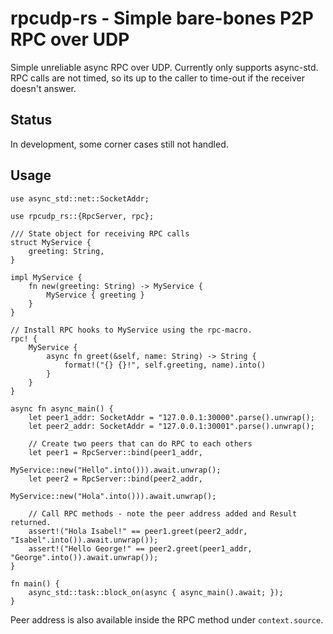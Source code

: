 # rpcudp-rs - Simple bare-bones P2P RPC over UDP

Simple unreliable async RPC over UDP. Currently only supports async-std. RPC calls are not timed, so its up to the caller to time-out if the receiver doesn't answer.

## Status

In development, some corner cases still not handled.

## Usage
```
use async_std::net::SocketAddr;

use rpcudp_rs::{RpcServer, rpc};

/// State object for receiving RPC calls
struct MyService {
    greeting: String,
}

impl MyService {
    fn new(greeting: String) -> MyService {
        MyService { greeting }
    }
}

// Install RPC hooks to MyService using the rpc-macro.
rpc! {
    MyService {
        async fn greet(&self, name: String) -> String {
            format!("{} {}!", self.greeting, name).into()
        }
    }
}

async fn async_main() {
    let peer1_addr: SocketAddr = "127.0.0.1:30000".parse().unwrap();
    let peer2_addr: SocketAddr = "127.0.0.1:30001".parse().unwrap();

    // Create two peers that can do RPC to each others
    let peer1 = RpcServer::bind(peer1_addr,
                                MyService::new("Hello".into())).await.unwrap();
    let peer2 = RpcServer::bind(peer2_addr,
                                MyService::new("Hola".into())).await.unwrap();

    // Call RPC methods - note the peer address added and Result returned.
    assert!("Hola Isabel!" == peer1.greet(peer2_addr, "Isabel".into()).await.unwrap());
    assert!("Hello George!" == peer2.greet(peer1_addr, "George".into()).await.unwrap());
}

fn main() {
    async_std::task::block_on(async { async_main().await; });
}
```

Peer address is also available inside the RPC method under `context.source`.
